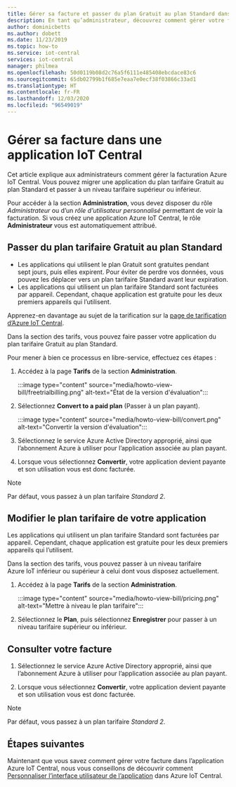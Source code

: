 ```yaml
---
title: Gérer sa facture et passer du plan Gratuit au plan Standard dans l’application Azure IoT Central | Microsoft Docs
description: En tant qu’administrateur, découvrez comment gérer votre facture et passer du plan tarifaire Gratuit au plan Standard dans votre application Azure IoT Central
author: dominicbetts
ms.author: dobett
ms.date: 11/23/2019
ms.topic: how-to
ms.service: iot-central
services: iot-central
manager: philmea
ms.openlocfilehash: 50d0119b08d2c76a5f6111e485408ebcdace83c6
ms.sourcegitcommit: 65db02799b1f685e7eaa7e0ecf38f03866c33ad1
ms.translationtype: HT
ms.contentlocale: fr-FR
ms.lasthandoff: 12/03/2020
ms.locfileid: "96549019"
---
```

# <a name="manage-your-bill-in-an-iot-central-application"></a>Gérer sa facture dans une application IoT Central

Cet article explique aux administrateurs comment gérer la facturation Azure IoT Central. Vous pouvez migrer une application du plan tarifaire Gratuit au plan Standard et passer à un niveau tarifaire supérieur ou inférieur.

Pour accéder à la section **Administration**, vous devez disposer du rôle *Administrateur* ou d’un *rôle d’utilisateur personnalisé* permettant de voir la facturation. Si vous créez une application Azure IoT Central, le rôle **Administrateur** vous est automatiquement attribué.

## <a name="move-from-free-to-standard-pricing-plan"></a>Passer du plan tarifaire Gratuit au plan Standard

- Les applications qui utilisent le plan Gratuit sont gratuites pendant sept jours, puis elles expirent. Pour éviter de perdre vos données, vous pouvez les déplacer vers un plan tarifaire Standard avant leur expiration.
- Les applications qui utilisent un plan tarifaire Standard sont facturées par appareil. Cependant, chaque application est gratuite pour les deux premiers appareils qui l’utilisent.

Apprenez-en davantage au sujet de la tarification sur la [page de tarification d’Azure IoT Central](https://azure.microsoft.com/pricing/details/iot-central/).

Dans la section des tarifs, vous pouvez faire passer votre application du plan tarifaire Gratuit au plan Standard.

Pour mener à bien ce processus en libre-service, effectuez ces étapes :

1. Accédez à la page **Tarifs** de la section **Administration**.

    :::image type="content" source="media/howto-view-bill/freetrialbilling.png" alt-text="État de la version d'évaluation":::

1. Sélectionnez **Convert to a paid plan** (Passer à un plan payant).

    :::image type="content" source="media/howto-view-bill/convert.png" alt-text="Convertir la version d'évaluation":::

1. Sélectionnez le service Azure Active Directory approprié, ainsi que l’abonnement Azure à utiliser pour l’application associée au plan payant.

1. Lorsque vous sélectionnez **Convertir**, votre application devient payante et son utilisation vous est donc facturée.

> [!Note]
> Par défaut, vous passez à un plan tarifaire *Standard 2*.

## <a name="how-to-change-your-application-pricing-plan"></a>Modifier le plan tarifaire de votre application

Les applications qui utilisent un plan tarifaire Standard sont facturées par appareil. Cependant, chaque application est gratuite pour les deux premiers appareils qui l’utilisent.

Dans la section des tarifs, vous pouvez passer à un niveau tarifaire Azure IoT inférieur ou supérieur à celui dont vous disposez actuellement.

1. Accédez à la page **Tarifs** de la section **Administration**.

    :::image type="content" source="media/howto-view-bill/pricing.png" alt-text="Mettre à niveau le plan tarifaire":::

1. Sélectionnez le **Plan**, puis sélectionnez **Enregistrer** pour passer à un niveau tarifaire supérieur ou inférieur.

## <a name="view-your-bill"></a>Consulter votre facture

1. Sélectionnez le service Azure Active Directory approprié, ainsi que l’abonnement Azure à utiliser pour l’application associée au plan payant.

1. Lorsque vous sélectionnez **Convertir**, votre application devient payante et son utilisation vous est donc facturée.

> [!Note]
> Par défaut, vous passez à un plan tarifaire *Standard 2*.

## <a name="next-steps"></a>Étapes suivantes

Maintenant que vous savez comment gérer votre facture dans l’application Azure IoT Central, nous vous conseillons de découvrir comment [Personnaliser l’interface utilisateur de l’application](howto-customize-ui.md) dans Azure IoT Central.